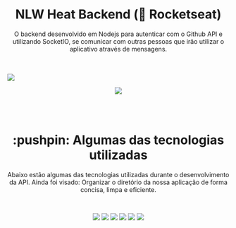 <h1 align="center">NLW Heat Backend (🚀 Rocketseat)</h1>
<p align="center">
  O backend desenvolvido em Nodejs para autenticar com o Github API e utilizando SocketIO, se comunicar com outras pessoas que irão utilizar o aplicativo através de mensagens.
</p>
<br><br>
<img src="http://i3.ytimg.com/vi/Wg7EuMtk7FE/maxresdefault.jpg"/>

<p align="center">
  <a href="https://www.linkedin.com/school/rocketseat/"><img  src="https://img.shields.io/badge/-Rocketseat-783BF9?&style=for-the-badge&logoColor=fff&logo=LinkedIn&logoWidth=25"/></a>
</p>
<br><br>

<h1 align="center">:pushpin:  Algumas das tecnologias utilizadas</h1>

<p align="center">
  Abaixo estão algumas das tecnologias utilizadas durante o desenvolvimento da API. Ainda foi visado: Organizar o diretório da nossa aplicação de forma concisa, limpa e eficiente.
</p>
<br>
<p align="center">
  <img  src="https://img.shields.io/badge/-Yarn-2C8EBB?&style=for-the-badge&logoColor=fff&logo=yarn&logoWidth=25"/>
  <img  src="https://img.shields.io/badge/-TypeScript-3178C6?&style=for-the-badge&logoColor=fff&logo=TypeScript&logoWidth=25"/>
  <img  src="https://img.shields.io/badge/-Node.js-339933?&style=for-the-badge&logoColor=fff&logo=Node.js&logoWidth=25"/>
  <img  src="https://img.shields.io/badge/prisma-1B222D?style=for-the-badge&logo=prisma&logoColor=white"/>
  <img  src="https://img.shields.io/badge/Socket.io-010101?&style=for-the-badge&logo=Socket.io&logoColor=white"/>
  <img  src="https://img.shields.io/badge/Express.js-000000?style=for-the-badge&logo=express&logoColor=white"/>
</p>
